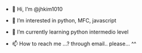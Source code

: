 - 👋 Hi, I’m @jhkim1010
- 👀 I’m interested in python, MFC, javascript
- 🌱 I’m currently learning python intermedio level

- 📫 How to reach me ...? through email.. please... ^^

<!---
jhkim1010/jhkim1010 is a ✨ special ✨ repository because its `README.md` (this file) appears on your GitHub profile.
You can click the Preview link to take a look at your changes.
--->
